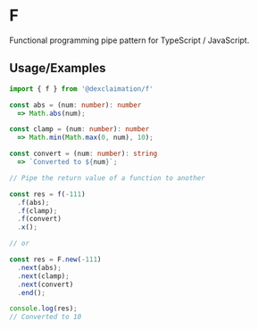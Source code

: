 # F

Functional programming pipe pattern for TypeScript / JavaScript.


## Usage/Examples

```typescript
import { f } from '@dexclaimation/f'

const abs = (num: number): number 
  => Math.abs(num);

const clamp = (num: number): number 
  => Math.min(Math.max(0, num), 10);

const convert = (num: number): string 
  => `Converted to ${num}`;

// Pipe the return value of a function to another

const res = f(-111)
  .f(abs);
  .f(clamp);
  .f(convert)
  .x();

// or

const res = F.new(-111)
  .next(abs);
  .next(clamp);
  .next(convert)
  .end();

console.log(res);
// Converted to 10
```

